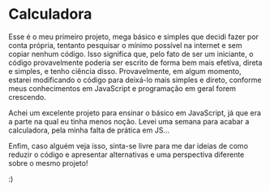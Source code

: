 # Calculadora

Esse é o meu primeiro projeto, mega básico e simples que decidi fazer por conta própria, tentanto pesquisar o mínimo possível na internet e sem copiar nenhum código. Isso significa que, pelo fato de ser um iniciante, o código provavelmente poderia ser escrito de forma bem mais efetiva, direta e simples, e tenho ciência disso.
Provavelmente, em algum momento, estarei modificando o código para deixá-lo mais simples e direto, conforme meus conhecimentos em JavaScript e programação em geral forem crescendo.

Achei um excelente projeto para ensinar o básico em JavaScript, já que era a parte na qual eu tinha menos noção. Levei uma semana para acabar a calculadora, pela minha falta de prática em JS...

Enfim, caso alguém veja isso, sinta-se livre para me dar ideias de como reduzir o código e apresentar alternativas e uma perspectiva diferente sobre o mesmo projeto!

:)
